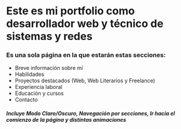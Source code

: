 # Este es mi portfolio como desarrollador web y técnico de sistemas y redes

### Es una sola página en la que estarán estas secciones:

- Breve información sobre mí
- Habilidades
- Proyectos destacados (Web, Web Literarios y Freelance)
- Experiencia laboral
- Educación y cursos
- Contacto

##### Incluye Modo Claro/Oscuro, Navegación por secciones, Ir hacia el comienzo de la página y distintas animaciones